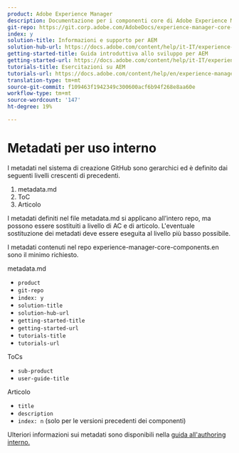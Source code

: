 ```yaml
---
product: Adobe Experience Manager
description: Documentazione per i componenti core di Adobe Experience Manager
git-repo: https://git.corp.adobe.com/AdobeDocs/experience-manager-core-components.it-IT
index: y
solution-title: Informazioni e supporto per AEM
solution-hub-url: https://docs.adobe.com/content/help/it-IT/experience-manager-cloud-service/sites/home.html
getting-started-title: Guida introduttiva allo sviluppo per AEM
getting-started-url: https://docs.adobe.com/content/help/it-IT/experience-manager-cloud-service/core-concepts/home.html
tutorials-title: Esercitazioni su AEM
tutorials-url: https://docs.adobe.com/content/help/en/experience-manager-learn/cloud-service/overview.html
translation-type: tm+mt
source-git-commit: f109463f1942349c300600acf6b94f268e8aa60e
workflow-type: tm+mt
source-wordcount: '147'
ht-degree: 19%

---
```



# Metadati per uso interno

I metadati nel sistema di creazione GitHub sono gerarchici ed è definito dai seguenti livelli crescenti di precedenti.

1. metadata.md
1. ToC
1. Articolo

I metadati definiti nel file metadata.md si applicano all’intero repo, ma possono essere sostituiti a livello di AC e di articolo. L&#39;eventuale sostituzione dei metadati deve essere eseguita al livello più basso possibile.

I metadati contenuti nel repo experience-manager-core-components.en sono il minimo richiesto.

metadata.md

* `product`
* `git-repo`
* `index: y`
* `solution-title`
* `solution-hub-url`
* `getting-started-title`
* `getting-started-url`
* `tutorials-title`
* `tutorials-url`

ToCs

* `sub-product`
* `user-guide-title`

Articolo

* `title`
* `description`
* `index: n` (solo per le versioni precedenti dei componenti)

Ulteriori informazioni sui metadati sono disponibili nella [guida all&#39;authoring interno.](https://docs.adobe.com/help/en/collaborative-doc-instructions/collaboration-guide/markdown/metadata.html#solution-metadata)
